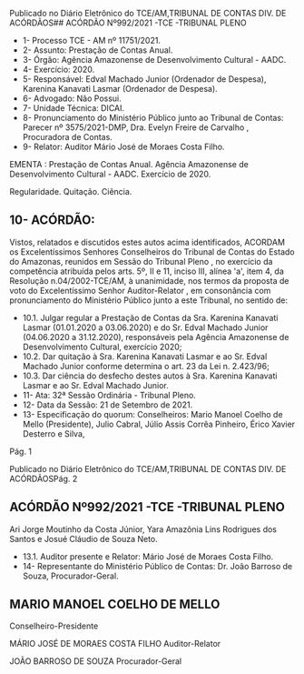 Publicado  no  Diário  Eletrônico do TCE/AM,TRIBUNAL DE CONTAS DIV. DE ACÓRDÃOS## ACÓRDÃO Nº992/2021 -TCE -TRIBUNAL PLENO

- 1- Processo TCE - AM nº 11751/2021.
- 2- Assunto: Prestação de Contas Anual.
- 3- Órgão: Agência Amazonense de Desenvolvimento Cultural - AADC.
- 4- Exercício: 2020.
- 5- Responsável: Edval  Machado  Junior  (Ordenador  de  Despesa),  Karenina  Kanavati Lasmar (Ordenador de Despesa).
- 6- Advogado: Não Possui.
- 7- Unidade Técnica: DICAI.
- 8- Pronunciamento  do  Ministério  Público  junto  ao  Tribunal  de  Contas: Parecer  nº 3575/2021-DMP, Dra. Evelyn Freire de Carvalho , Procuradora de Contas.
- 9- Relator: Auditor Mário José de Moraes Costa Filho.

EMENTA : Prestação  de  Contas  Anual.  Agência Amazonense de Desenvolvimento Cultural - AADC. Exercício de 2020.

Regularidade. Quitação. Ciência.

## 10-  ACÓRDÃO:

Vistos, relatados e discutidos estes autos acima identificados, ACORDAM os Excelentíssimos Senhores Conselheiros do Tribunal de Contas do Estado do Amazonas, reunidos em Sessão do Tribunal Pleno , no exercício da competência atribuída pelos arts. 5º, II e 11, inciso III, alínea 'a', item 4, da Resolução n.04/2002-TCE/AM, à unanimidade, nos termos da proposta de voto do Excelentíssimo Senhor Auditor-Relator , em consonância com pronunciamento do Ministério Público junto a este Tribunal, no sentido de:

- 10.1. Julgar  regular a  Prestação  de  Contas  da  Sra. Karenina  Kanavati Lasmar (01.01.2020  a  03.06.2020)  e  do  Sr. Edval  Machado  Junior (04.06.2020  a  31.12.2020),  responsáveis  pela  Agência  Amazonense  de Desenvolvimento Cultural, exercício 2020;
- 10.2. Dar quitação à Sra. Karenina  Kanavati  Lasmar e ao  Sr. Edval Machado Junior conforme determina o art. 23 da Lei n. 2.423/96;
- 10.3.  Dar ciência do desfecho destes autos à Sra. Karenina Kanavati Lasmar e ao Sr. Edval Machado Junior.
- 11-  Ata: 32ª Sessão Ordinária - Tribunal Pleno.
- 12-  Data da Sessão: 21 de Setembro de 2021.
- 13-  Especificação do quorum: Conselheiros: Mario Manoel Coelho de Mello (Presidente), Julio Cabral, Júlio Assis Corrêa Pinheiro, Érico Xavier Desterro e Silva,

Pág. 1

Publicado  no  Diário  Eletrônico do TCE/AM,TRIBUNAL DE CONTAS DIV. DE ACÓRDÃOSPág. 2

## ACÓRDÃO Nº992/2021 -TCE -TRIBUNAL PLENO

Ari  Jorge  Moutinho  da  Costa  Júnior,  Yara  Amazônia  Lins  Rodrigues  dos  Santos  e Josué Cláudio de Souza Neto.

- 13.1. Auditor presente e Relator: Mário José de Moraes Costa Filho.
- 14-  Representante  do  Ministério  Público  de  Contas: Dr. João  Barroso  de  Souza, Procurador-Geral.

## MARIO MANOEL COELHO DE MELLO

Conselheiro-Presidente

MÁRIO JOSÉ DE MORAES COSTA FILHO Auditor-Relator

JOÃO BARROSO DE SOUZA Procurador-Geral